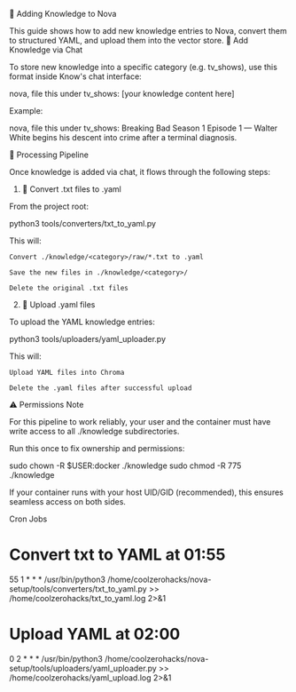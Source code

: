 🧠 Adding Knowledge to Nova

This guide shows how to add new knowledge entries to Nova, convert them to structured YAML, and upload them into the vector store.
📌 Add Knowledge via Chat

To store new knowledge into a specific category (e.g. tv_shows), use this format inside Know's chat interface:

nova, file this under tv_shows: [your knowledge content here]

Example:

nova, file this under tv_shows: Breaking Bad Season 1 Episode 1 — Walter White begins his descent into crime after a terminal diagnosis.

🧱 Processing Pipeline

Once knowledge is added via chat, it flows through the following steps:
1. 🔄 Convert .txt files to .yaml

From the project root:

python3 tools/converters/txt_to_yaml.py

This will:

    Convert ./knowledge/<category>/raw/*.txt to .yaml

    Save the new files in ./knowledge/<category>/

    Delete the original .txt files

2. 🚀 Upload .yaml files

To upload the YAML knowledge entries:

python3 tools/uploaders/yaml_uploader.py

This will:

    Upload YAML files into Chroma

    Delete the .yaml files after successful upload

⚠️ Permissions Note

For this pipeline to work reliably, your user and the container must have write access to all ./knowledge subdirectories.

Run this once to fix ownership and permissions:

sudo chown -R $USER:docker ./knowledge
sudo chmod -R 775 ./knowledge

If your container runs with your host UID/GID (recommended), this ensures seamless access on both sides.

Cron Jobs

# Convert txt to YAML at 01:55
55 1 * * * /usr/bin/python3 /home/coolzerohacks/nova-setup/tools/converters/txt_to_yaml.py >> /home/coolzerohacks/txt_to_yaml.log 2>&1

# Upload YAML at 02:00
0 2 * * * /usr/bin/python3 /home/coolzerohacks/nova-setup/tools/uploaders/yaml_uploader.py >> /home/coolzerohacks/yaml_upload.log 2>&1
